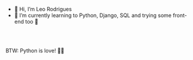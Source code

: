 - 👋 Hi, I’m Leo Rodrigues
- 🌱 I’m currently learning to Python, Django, SQL and trying some front-end too 🤯
<br />
<br />

BTW: Python is love! 💟😜

<!---
leorodrigues91/leorodrigues91 is a ✨ special ✨ repository because its `README.md` (this file) appears on your GitHub profile.
You can click the Preview link to take a look at your changes.
--->
